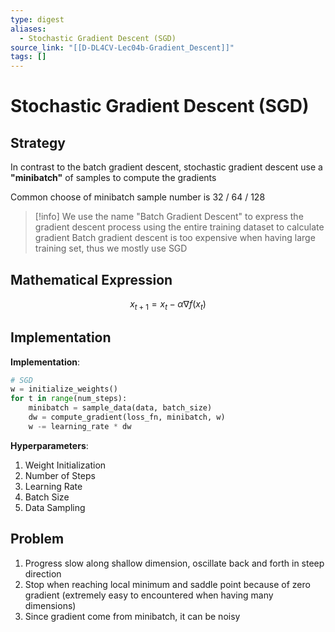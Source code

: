```yaml
---
type: digest
aliases:
  - Stochastic Gradient Descent (SGD)
source_link: "[[D-DL4CV-Lec04b-Gradient_Descent]]"
tags: []
---
```

# Stochastic Gradient Descent (SGD)
## Strategy

In contrast to the batch gradient descent, stochastic gradient descent use a **"minibatch"** of samples to compute the gradients

Common choose of minibatch sample number is 32 / 64 / 128

> [!info] We use the name "Batch Gradient Descent" to express the gradient descent process using the entire training dataset to calculate gradient
> Batch gradient descent is too expensive when having large training set, thus we mostly use SGD

## Mathematical Expression
$$
x_{t+1} = x_{t} - \alpha \nabla f(x_{t})
$$
## Implementation

**Implementation**:
```python
# SGD
w = initialize_weights()
for t in range(num_steps):
	minibatch = sample_data(data, batch_size)
	dw = compute_gradient(loss_fn, minibatch, w)
	w -= learning_rate * dw
```

**Hyperparameters**:
1. Weight Initialization
2. Number of Steps
3. Learning Rate
4. Batch Size
5. Data Sampling

## Problem

1. Progress slow along shallow dimension, oscillate back and forth in steep direction
2. Stop when reaching local minimum and saddle point because of zero gradient (extremely easy to encountered when having many dimensions)
3. Since gradient come from minibatch, it can be noisy